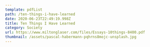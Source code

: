 ```yaml
---
template: pdfList
path: /ten-things-i-have-learned
date: 2020-06-23T22:49:19.998Z
title: Ten Things I Have Learned
category: Society
url: https://www.miltonglaser.com/files/Essays-10things-8400.pdf
thumbnail: /assets/pascal-habermann-pqhrns8mojc-unsplash.jpg
---
```

